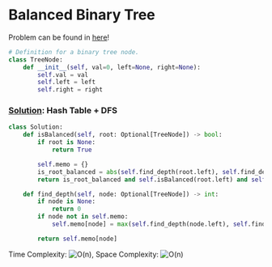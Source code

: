 # Balanced Binary Tree

Problem can be found in [here](https://leetcode.com/problems/balanced-binary-tree)!

```python
# Definition for a binary tree node.
class TreeNode:
    def __init__(self, val=0, left=None, right=None):
        self.val = val
        self.left = left
        self.right = right
```

### [Solution](/Binary%20Tree/110-BalancedBinaryTree/solution.py): Hash Table + DFS

```python
class Solution:
    def isBalanced(self, root: Optional[TreeNode]) -> bool:
        if root is None:
            return True

        self.memo = {}
        is_root_balanced = abs(self.find_depth(root.left), self.find_depth(root.right)) < 2
        return is_root_balanced and self.isBalanced(root.left) and self.isBalanced(root.right)

    def find_depth(self, node: Optional[TreeNode]) -> int:
        if node is None:
            return 0
        if node not in self.memo:
            self.memo[node] = max(self.find_depth(node.left), self.find_depth(node.right)) + 1

        return self.memo[node]
```

Time Complexity: ![O(n)](<https://latex.codecogs.com/svg.image?\inline&space;O(n)>), Space Complexity: ![O(n)](<https://latex.codecogs.com/svg.image?\inline&space;O(n)>)
